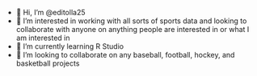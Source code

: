 - 👋 Hi, I’m @editolla25
- 👀 I’m interested in working with all sorts of sports data and looking to collaborate with anyone on anything people are interested in or what I am interested in
- 🌱 I’m currently learning R Studio 
- 💞️ I’m looking to collaborate on any baseball, football, hockey, and basketball projects


<!---
editolla25/editolla25 is a ✨ special ✨ repository because its `README.md` (this file) appears on your GitHub profile.
You can click the Preview link to take a look at your changes.
--->
